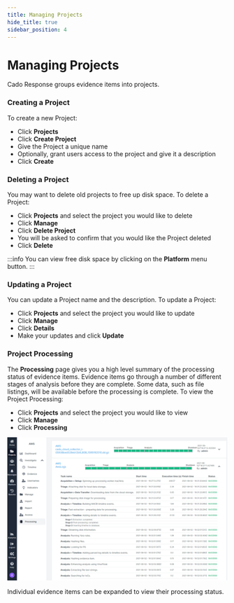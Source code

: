```yaml
---
title: Managing Projects
hide_title: true
sidebar_position: 4
---
```


# Managing Projects
Cado Response groups evidence items into projects.

### Creating a Project
To create a new Project:
- Click **Projects**
- Click **Create Project**
- Give the Project a unique name 
- Optionally, grant users access to the project and give it a description
- Click **Create**

### Deleting a Project
You may want to delete old projects to free up disk space.  To delete a Project:
- Click **Projects** and select the project you would like to delete
- Click **Manage** 
- Click **Delete Project**
- You will be asked to confirm that you would like the Project deleted
- Click **Delete**

:::info
You can view free disk space by clicking on the **Platform** menu button.
:::

### Updating a Project
You can update a Project name and the description.  To update a Project:
- Click **Projects** and select the project you would like to update
- Click **Manage** 
- Click **Details**
- Make your updates and click **Update**

### Project Processing
The **Processing** page gives you a high level summary of the processing status of evidence items. Evidence items go through a number of different stages of analysis before they are complete. Some data, such as file listings, will be available before the processing is complete.
To view the Project Processing:
- Click **Projects** and select the project you would like to view
- Click **Manage** 
- Click **Processing**

![Processing](/img/processing.png)

Individual evidence items can be expanded to view their processing status.
